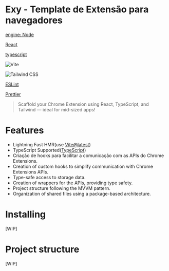 # Exy - Template de Extensão para navegadores

[engine: Node](https://badgen.net/static/engine/Nodejs%3E=14.18.0/orange)

[React](https://badgen.net/static/React/%5E18.2.0/orange)

[typescript](https://badgen.net/badge/icon/typescript%5E5.2.2/orange?icon=typescript&label)

![Vite](https://img.shields.io/badge/Vite-%23646CFF.svg?style=for-the-badge&logo=vite&logoColor=white)

![Tailwind CSS](https://img.shields.io/badge/Tailwind%20CSS-%2338B2AC.svg?style=for-the-badge&logo=tailwind-css&logoColor=white)

[ESLint](https://img.shields.io/badge/code%20style-ESLint-purple?style=flat-square&logo=eslint)

[Prettier](https://img.shields.io/badge/code%20style-Prettier-ff69b4?style=flat-square&logo=prettier)

> Scaffold your Chrome Extension using React, TypeScript, and Tailwind — ideal for mid-sized apps!

# Features

- Lightning Fast HMR(use [Vite@latest](https://vitejs.dev))
- TypeScript Supported([TypeScript](https://www.typescriptlang.org/))
- Criação de hooks para facilitar a comunicação com as APIs do Chrome Extensions.
- Creation of custom hooks to simplify communication with Chrome Extensions APIs.
- Type-safe access to storage data.
- Creation of wrappers for the APIs, providing type safety.
- Project structure following the MVVM pattern.
- Organization of shared files using a package-based architecture.

# Installing

[WIP]

# Project structure

[WIP]
